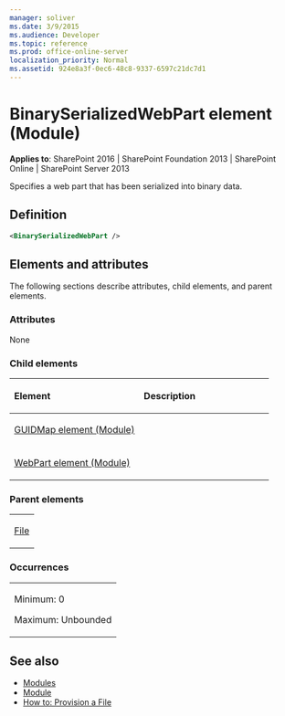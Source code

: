 ```yaml
---
manager: soliver
ms.date: 3/9/2015
ms.audience: Developer
ms.topic: reference
ms.prod: office-online-server
localization_priority: Normal
ms.assetid: 924e8a3f-0ec6-48c8-9337-6597c21dc7d1
---
```


# BinarySerializedWebPart element (Module)

**Applies to**: SharePoint 2016 | SharePoint Foundation 2013 | SharePoint Online | SharePoint Server 2013

Specifies a web part that has been serialized into binary data.

## Definition

```XML
<BinarySerializedWebPart />
```

## Elements and attributes

The following sections describe attributes, child elements, and parent elements.

### Attributes

None

### Child elements

<table>
<colgroup>
<col width="50%" />
<col width="50%" />
</colgroup>
<thead>
<tr class="header">
<th align="left"><p>Element</p></th>
<th align="left"><p>Description</p></th>
</tr>
</thead>
<tbody>
<tr class="odd">
<td align="left"><p><a href="guidmap-element-module.md">GUIDMap element (Module)</a></p></td>
<td align="left"><p></p></td>
</tr>
<tr class="even">
<td align="left"><p><a href="webpart-element-module.md">WebPart element (Module)</a></p></td>
<td align="left"><p></p></td>
</tr>
</tbody>
</table>

### Parent elements

<table>
<colgroup>
<col width="100%" />
</colgroup>
<tbody>
<tr class="odd">
<td align="left"><p><a href="file-element-module.md">File</a></p></td>
</tr>
</tbody>
</table>

### Occurrences

<table>
<colgroup>
<col width="100%" />
</colgroup>
<tbody>
<tr class="odd">
<td align="left"><p>Minimum: 0</p>
<p>Maximum: Unbounded</p></td>
</tr>
</tbody>
</table>

## See also

- [Modules](modules.md)
- [Module](https://msdn.microsoft.com/library/e5eeed6e-d785-496d-82b5-08d153588045(Office.15).aspx)
- [How to: Provision a File](https://msdn.microsoft.com/library/438d5a75-7f39-4fa9-a365-d86e8ba967b6(Office.15).aspx)






